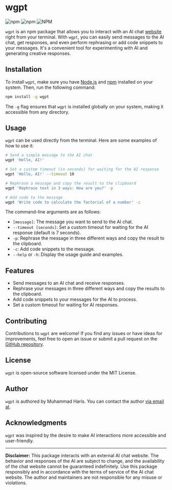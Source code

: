 # wgpt

![npm](https://img.shields.io/npm/v/wgpt) ![npm](https://img.shields.io/npm/dt/wgpt) ![NPM](https://img.shields.io/npm/l/wgpt)

`wgpt` is an npm package that allows you to interact with an AI chat [website](https://aichatonline.org/chat/) right from your terminal. With `wgpt`, you can easily send messages to the AI chat, get responses, and even perform rephrasing or add code snippets to your messages. It's a convenient tool for experimenting with AI and generating creative responses.

## Installation

To install `wgpt`, make sure you have [Node.js](https://nodejs.org/) and [npm](https://www.npmjs.com/) installed on your system. Then, run the following command:

```bash
npm install -g wgpt
```

The `-g` flag ensures that `wgpt` is installed globally on your system, making it accessible from any directory.

## Usage

`wgpt` can be used directly from the terminal. Here are some examples of how to use it:

```bash
# Send a simple message to the AI chat
wgpt 'Hello, AI!'

# Set a custom timeout (in seconds) for waiting for the AI response
wgpt 'Hello, AI!' --timeout 10

# Rephrase a message and copy the result to the clipboard
wgpt 'Rephrase text in 3 ways: How are you?' -p

# Add code to the message
wgpt 'Write code to calculate the factorial of a number' -c
```

The command-line arguments are as follows:

- `[message]`: The message you want to send to the AI chat.
- `--timeout [seconds]`: Set a custom timeout for waiting for the AI response (default is 7 seconds).
- `-p`: Rephrase the message in three different ways and copy the result to the clipboard.
- `-c`: Add code snippets to the message.
- `--help` or `-h`: Display the usage guide and examples.

## Features

- Send messages to an AI chat and receive responses.
- Rephrase your messages in three different ways and copy the results to the clipboard.
- Add code snippets to your messages for the AI to process.
- Set a custom timeout for waiting for AI responses.

## Contributing

Contributions to `wgpt` are welcome! If you find any issues or have ideas for improvements, feel free to open an issue or submit a pull request on the [GitHub repository](https://github.com/muhiris/wgpt).

## License

`wgpt` is open-source software licensed under the MIT License.

## Author

`wgpt` is authored by Muhammad Haris. You can contact the author [via email at](mailto:muhammadharis786@protonmail.com).

## Acknowledgments

`wgpt` was inspired by the desire to make AI interactions more accessible and user-friendly.

---

**Disclaimer:** This package interacts with an external AI chat website. The behavior and responses of the AI are subject to change, and the availability of the chat website cannot be guaranteed indefinitely. Use this package responsibly and in accordance with the terms of service of the AI chat website. The author and maintainers are not responsible for any misuse or violations.

